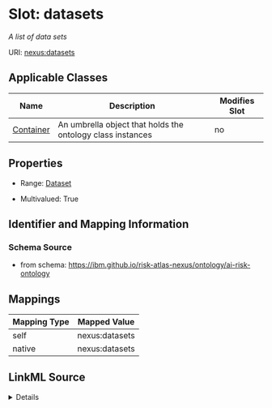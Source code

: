 

# Slot: datasets


_A list of data sets_





URI: [nexus:datasets](https://ibm.github.io/risk-atlas-nexus/ontology/datasets)



<!-- no inheritance hierarchy -->





## Applicable Classes

| Name | Description | Modifies Slot |
| --- | --- | --- |
| [Container](Container.md) | An umbrella object that holds the ontology class instances |  no  |







## Properties

* Range: [Dataset](Dataset.md)

* Multivalued: True





## Identifier and Mapping Information







### Schema Source


* from schema: https://ibm.github.io/risk-atlas-nexus/ontology/ai-risk-ontology




## Mappings

| Mapping Type | Mapped Value |
| ---  | ---  |
| self | nexus:datasets |
| native | nexus:datasets |




## LinkML Source

<details>
```yaml
name: datasets
description: A list of data sets
from_schema: https://ibm.github.io/risk-atlas-nexus/ontology/ai-risk-ontology
rank: 1000
alias: datasets
owner: Container
domain_of:
- Container
range: Dataset
multivalued: true
inlined: true
inlined_as_list: true

```
</details>

